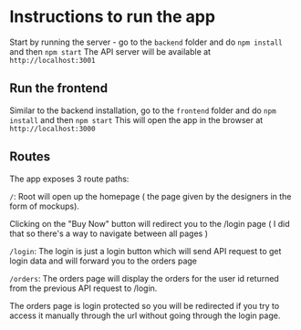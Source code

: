 # Instructions to run the app

Start by running the server - go to the `backend` folder and do 
```npm install```
and then 
```npm start```
The API server will be available at `http://localhost:3001`


## Run the frontend

Similar to the backend installation, go to the `frontend` folder and do
```npm install```
and then 
```npm start```
This will open the app in the browser at `http://localhost:3000`

## Routes
The app exposes 3 route paths: 

`/`: Root will open up the homepage ( the page given by the designers in the form of mockups).

Clicking on the "Buy Now" button will redirect you to the /login page ( I did that so there's a way to navigate between all pages )

`/login`: The login is just a login button which will send API request to get login data and will forward you to the orders page

`/orders`: The orders page will display the orders for the user id returned from the previous API request to /login. 

The orders page is login protected so you will be redirected if you try to access it manually through the url without going through the login page. 